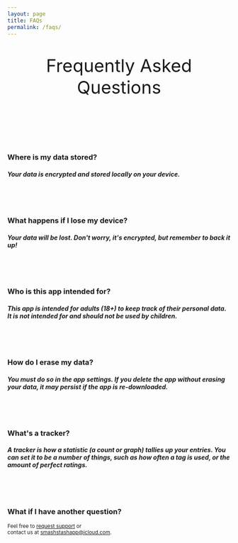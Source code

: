 ```yaml
---
layout: page
title: FAQs
permalink: /faqs/
---
```


<style type="text/css" media="screen">
    .faq {
        padding-top: 40px;
    }
</style>

<p style="font-size: 40px; text-align: center">Frequently Asked Questions</p>

<div id="faq-1" class="faq" style="height: 20px"></div>

### Where is my data stored?
##### Your data is encrypted and stored locally on your device.

<div id="faq-2" class="faq"></div>

### What happens if I lose my device?
##### Your data will be lost. Don't worry, it's encrypted, but remember to back it up!

<div id="faq-3" class="faq"></div>

### Who is this app intended for?
##### This app is intended for adults (18+) to keep track of their personal data. It is not intended for and should not be used by children.

<div id="faq-4" class="faq"></div>

### How do I erase my data?
##### You must do so in the app settings. If you delete the app without erasing your data, it may persist if the app is re-downloaded.

<div id="faq-5" class="faq"></div>

### What's a tracker?
##### A tracker is how a statistic (a count or graph) tallies up your entries. You can set it to be a number of things, such as how often a tag is used, or the amount of perfect ratings.

<div id="faq-6" class="faq"></div>

### What if I have another question?
<p style="font-size: 0.83em;">Feel free to <a class="link-2" href="{{site.baseurl}}/support#request-form">request support</a> or<br>contact us at <a href="mailto:smashstashapp@icloud.com">smashstashapp@icloud.com</a>.</p>

<div style="height: 200px"></div>

[jekyll-organization]: https://github.com/jekyll
